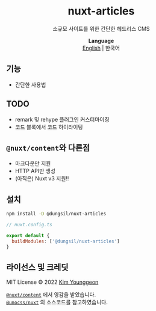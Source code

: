 <h1 align="center">nuxt-articles</h1>
<p align="center">
	소규모 사이트를 위한 간단한 헤드리스 CMS
</p>

<p align="center">
	<b>Language</b><br>
	<a href="./README.md">English</a> | 한국어
</p>


## 기능
- 간단한 사용법

## TODO
- remark 및 rehype 플러그인 커스터마이징
- 코드 블록에서 코드 하이라이팅

## `@nuxt/content`와 다른점
- 마크다운만 지원
- HTTP API만 생성
- (아직은) Nuxt v3 지원!!

## 설치
```bash
npm install -D @dungsil/nuxt-articles
```
```javascript
// nuxt.config.ts

export default {
  buildModules: ['@dungsil/nuxt-articles']
}
```

## 라이선스 및 크레딧
MIT License &copy; 2022 [Kim Younggeon](https://younggeon.kim)

[`@nuxt/content`](https://content.nuxtjs.org/) 에서 영감을 받았습니다. \
[`@unocss/nuxt`](https://github.com/antfu/unocss/tree/main/packages/nuxt) 의 소스코드를 참고하였습니다.
